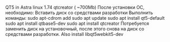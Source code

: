 QT5 in Astra linux 1.74
qtcreator  ( ~700Mb) 
После установки ОС, необходимо:
Вставить диск со средствами разработки
Выполнить команды:
sudo apt-cdrom add
sudo apt update
sudo apt install qt5-default
sudo apt install qtbase5-dev
sudo apt install qtcreator
Потребуется заменить диск на установочный, после этого снова на диск со средствами разработки.
Also install libqt5webkit5-dev